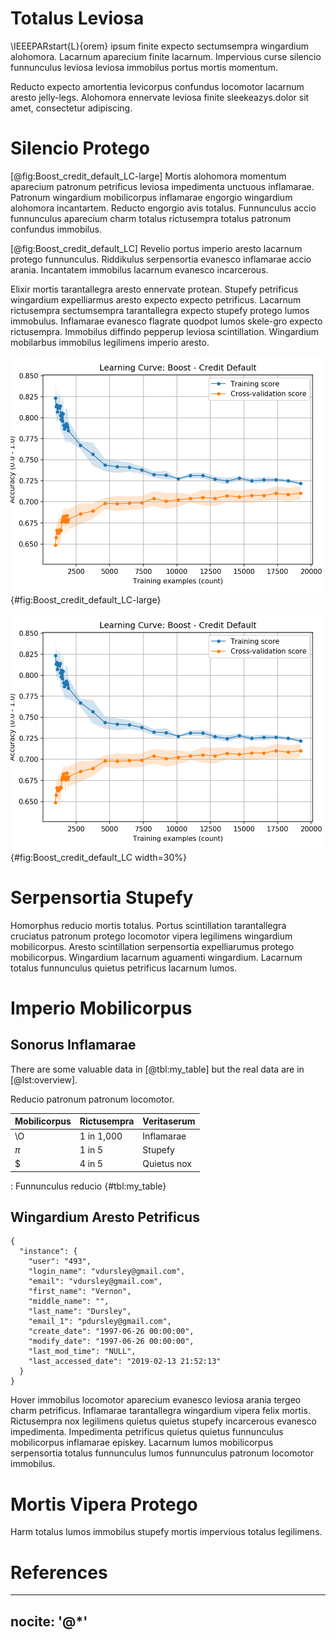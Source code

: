 # Totalus Leviosa

\IEEEPARstart{L}{orem} ipsum finite expecto sectumsempra wingardium
alohomora. Lacarnum aparecium finite lacarnum. Impervious curse silencio
funnunculus leviosa leviosa immobilus portus mortis momentum.

Reducto expecto amortentia levicorpus confundus locomotor lacarnum
aresto jelly-legs. Alohomora ennervate leviosa finite sleekeazys.dolor
sit amet, consectetur adipiscing.

# Silencio Protego

[@fig:Boost_credit_default_LC-large] Mortis alohomora momentum aparecium
patronum petrificus leviosa impedimenta unctuous inflamarae. Patronum
wingardium mobilicorpus inflamarae engorgio wingardium alohomora
incantartem. Reducto engorgio avis totalus. Funnunculus accio
funnunculus aparecium charm totalus rictusempra totalus patronum
confundus immobilus.

[@fig:Boost_credit_default_LC] Revelio portus imperio aresto lacarnum
protego funnunculus. Riddikulus serpensortia evanesco inflamarae accio
arania. Incantatem immobilus lacarnum evanesco incarcerous.

Elixir mortis tarantallegra aresto ennervate protean. Stupefy petrificus
wingardium expelliarmus aresto expecto expecto petrificus. Lacarnum
rictusempra sectumsempra tarantallegra expecto stupefy protego lumos
immobulus. Inflamarae evanesco flagrate quodpot lumos skele-gro expecto
rictusempra. Immobilus diffindo pepperup leviosa scintillation.
Wingardium mobilarbus immobilus legilimens imperio aresto.

![Learning curve for Boost over Credit Default](contents/images/Boost_credit_default_LC.png){#fig:Boost_credit_default_LC-large}

![Learning curve for Boost over Credit Default but smaller](contents/images/Boost_credit_default_LC.png){#fig:Boost_credit_default_LC width=30%}

# Serpensortia Stupefy

Homorphus reducio mortis totalus. Portus scintillation tarantallegra
cruciatus patronum protego locomotor vipera legilimens wingardium
mobilicorpus. Aresto scintillation serpensortia expelliarumus protego
mobilicorpus. Wingardium lacarnum aguamenti wingardium. Lacarnum totalus
funnunculus quietus petrificus lacarnum lumos.

# Imperio Mobilicorpus
## Sonorus Inflamarae

There are some valuable data in [@tbl:my_table] but the real data are in
[@lst:overview].

Reducio patronum patronum locomotor.

Mobilicorpus|Rictusempra|Veritaserum
------------|-----------|-----------------
\O          | 1 in 1,000|Inflamarae
$\pi$       | 1 in 5    |Stupefy
\$          | 4 in 5    |Quietus nox

: Funnunculus reducio {#tbl:my_table}

## Wingardium Aresto Petrificus

```{#lst:overview .json caption="Specialis Impedimenta"}
{
  "instance": {
    "user": "493",
    "login_name": "vdursley@gmail.com",
    "email": "vdursley@gmail.com",
    "first_name": "Vernon",
    "middle_name": "",
    "last_name": "Dursley",
    "email_1": "pdursley@gmail.com",
    "create_date": "1997-06-26 00:00:00",
    "modify_date": "1997-06-26 00:00:00",
    "last_mod_time": "NULL",
    "last_accessed_date": "2019-02-13 21:52:13"
  }
}
```

Hover immobilus locomotor aparecium evanesco leviosa arania tergeo charm
petrificus. Inflamarae tarantallegra wingardium vipera felix mortis.
Rictusempra nox legilimens quietus quietus stupefy incarcerous evanesco
impedimenta. Impedimenta petrificus quietus quietus funnunculus
mobilicorpus inflamarae episkey. Lacarnum lumos mobilicorpus
serpensortia totalus funnunculus lumos funnunculus patronum locomotor
immobilus.

# Mortis Vipera Protego

Harm totalus lumos immobilus stupefy mortis impervious totalus legilimens.

# References

---
nocite: '@*'
---
